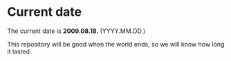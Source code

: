 # Current date

The current date is **2009.08.18.** (YYYY.MM.DD.)

This repository will be good when the world ends, so we will know how long it lasted.